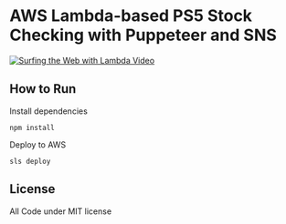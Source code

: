 # AWS Lambda-based PS5 Stock Checking with Puppeteer and SNS

[![Surfing the Web with Lambda Video](https://img.youtube.com/vi/fYsnd1mVLEE/0.jpg)](https://www.youtube.com/watch?v=fYsnd1mVLEE)

## How to Run

Install dependencies

`npm install`

Deploy to AWS

`sls deploy`

## License

All Code under MIT license
